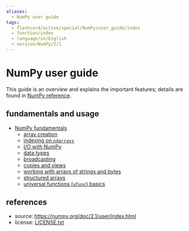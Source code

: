 ```yaml
---
aliases:
  - NumPy user guide
tags:
  - flashcard/active/special/NumPy/user_guide/index
  - function/index
  - language/in/English
  - version/NumPy/2/1
---
```


# NumPy user guide

This guide is an overview and explains the important features; details are found in [NumPy reference](../API%20reference/index.md).

## fundamentals and usage

- [NumPy fundamentals](fundamentals/index.md)
  - [array creation](fundamentals/array%20creation.md)
  - [indexing on `ndarrays`](fundamentals/indexing%20on%20ndarrays.md)
  - [I/O with NumPy](fundamentals/I_O%20with%20NumPy.md)
  - [data types](fundamentals/data%20types.md)
  - [broadcasting](fundamentals/broadcasting.md)
  - [copies and views](fundamentals/copies%20and%20views.md)
  - [working with arrays of strings and bytes](fundamentals/working%20with%20arrays%20of%20strings%20and%20bytes.md)
  - [structured arrays](fundamentals/structured%20arrays.md)
  - [universal functions (`ufunc`) basics](fundamentals/universal%20functions%20basics.md)

## references

- source: <https://numpy.org/doc/2.1/user/index.html>
- license: [LICENSE.txt](../LICENSE.txt)
